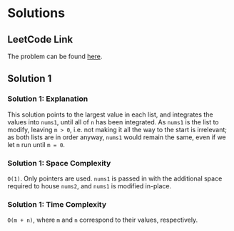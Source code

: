 # Solutions

## LeetCode Link

The problem can be found [here](https://leetcode.com/problems/merge-sorted-array/).

## Solution 1

### Solution 1: Explanation

This solution points to the largest value in each list, and integrates the values
into `nums1`, until all of `n` has been integrated. As `nums1` is the list to
modify, leaving `m > 0`, i.e. not making it all the way to the start is irrelevant;
as both lists are in order anyway, `nums1` would remain the same, even if we let
`m` run until `m = 0`.

### Solution 1: Space Complexity

`O(1)`. Only pointers are used. `nums1` is passed in with the additional space required
to house `nums2`, and `nums1` is modified in-place.

### Solution 1: Time Complexity

`O(m + n)`, where `m` and `n` correspond to their values, respectively.
